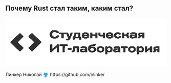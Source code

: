 
## Почему Rust стал таким, каким стал?
![studentlab_logo.png](assets/studentlab_logo_black.png)
<div class="fragment fade-up info">
    Линкер Николай 
    <img src="assets/logo/github.png" style="height: 1.3em; vertical-align: middle" alt="" /> https://github.com/nlinker
</div>
